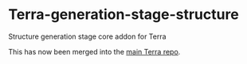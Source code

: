 # Terra-generation-stage-structure
Structure generation stage core addon for Terra


This has now been merged into the [main Terra repo](https://github.com/PolyhedralDev/Terra).
